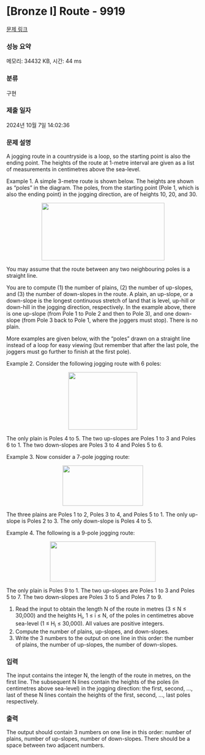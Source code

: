 # [Bronze I] Route - 9919 

[문제 링크](https://www.acmicpc.net/problem/9919) 

### 성능 요약

메모리: 34432 KB, 시간: 44 ms

### 분류

구현

### 제출 일자

2024년 10월 7일 14:02:36

### 문제 설명

<p>A jogging route in a countryside is a loop, so the starting point is also the ending point.  The heights of the route at 1-metre interval are given as a list of measurements in centimetres above the sea-level.</p>

<p>Example 1.  A simple 3-metre route is shown below.  The heights are shown as “poles” in the diagram.  The poles, from the starting point (Pole 1, which is also the ending point) in the jogging direction, are of heights 10, 20, and 30.</p>

<p style="text-align: center;"><img alt="" src="https://upload.acmicpc.net/434df341-c4e3-4d04-84a1-ced4dbbe6794/-/preview/" style="width: 321px; height: 150px;"></p>

<p>You may assume that the route between any two neighbouring poles is a straight line.</p>

<p>You are to compute (1) the number of plains, (2) the number of up-slopes, and (3) the number of down-slopes in the route.  A plain, an up-slope, or a down-slope is the longest continuous stretch of land that is level, up-hill or down-hill in the jogging direction, respectively.  In the example above, there is one up-slope (from Pole 1 to Pole 2 and then to Pole 3), and one down-slope (from Pole 3 back to Pole 1, where the joggers must stop).  There is no plain.</p>

<p>More examples are given below, with the “poles” drawn on a straight line instead of a loop for easy viewing (but remember that after the last pole, the joggers must go further to finish at the first pole).</p>

<p>Example 2.  Consider the following jogging route with 6 poles:</p>

<p style="text-align: center;"><img alt="" src="https://upload.acmicpc.net/e06d23ee-dc92-4e92-a474-241686dd2021/-/preview/" style="width: 180px; height: 150px;"></p>

<p>The only plain is Poles 4 to 5.  The two up-slopes are Poles 1 to 3 and Poles 6 to 1.  The two down-slopes are Poles 3 to 4 and Poles 5 to 6.</p>

<p>Example 3.  Now consider a 7-pole jogging route:</p>

<p style="text-align: center;"><img alt="" src="https://upload.acmicpc.net/a5b21a5c-836d-4b18-a353-93f04884a0eb/-/preview/" style="width: 210px; height: 105px;"></p>

<p>The three plains are Poles 1 to 2, Poles 3 to 4, and Poles 5 to 1.  The only up-slope is Poles 2 to 3.  The only down-slope is Poles 4 to 5.</p>

<p>Example 4.  The following is a 9-pole jogging route:</p>

<p style="text-align: center;"><img alt="" src="https://upload.acmicpc.net/211ddeff-0735-4d7e-a79c-29d39f1298c3/-/preview/" style="width: 276px; height: 105px;"></p>

<p>The only plain is Poles 9 to 1.  The two up-slopes are Poles 1 to 3 and Poles 5 to 7.  The two down-slopes are Poles 3 to 5 and Poles 7 to 9.</p>

<ol>
	<li>Read the input to obtain the length N of the route in metres (3 ≤ N ≤ 30,000) and the heights H<sub>i</sub>, 1 ≤ i ≤ N, of the poles in centimetres above sea-level (1 ≤ H<sub>i</sub> ≤ 30,000).  All values are positive integers.</li>
	<li>Compute the number of plains, up-slopes, and down-slopes.</li>
	<li>Write the 3 numbers to the output on one line in this order: the number of plains, the number of up-slopes, the number of down-slopes.</li>
</ol>

### 입력 

 <p>The input contains the integer N, the length of the route in metres, on the first line.  The subsequent N lines contain the heights of the poles (in centimetres above sea-level) in the jogging direction: the first, second, ..., last of these N lines contain the heights of the first, second, ..., last poles respectively.</p>

### 출력 

 <p>The output should contain 3 numbers on one line in this order: number of plains, number of up-slopes, number of down-slopes.  There should be a space between two adjacent numbers.</p>

